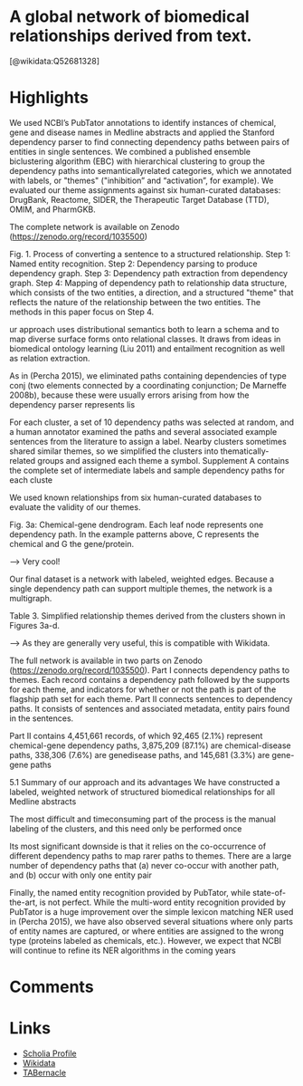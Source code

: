 
A global network of biomedical relationships derived from text.
===============================================================
  
  [@wikidata:Q52681328]  

# Highlights
We used NCBI’s PubTator annotations to identify instances of chemical, gene and disease
names in Medline abstracts and applied the Stanford dependency parser to find connecting dependency paths between pairs of entities in single sentences. We combined a published ensemble biclustering algorithm (EBC) with hierarchical clustering to group the dependency paths into semanticallyrelated categories, which we annotated with labels, or "themes" ("inhibition” and “activation”, for example). We evaluated our theme assignments against six human-curated databases: DrugBank, Reactome, SIDER, the Therapeutic Target Database (TTD), OMIM, and PharmGKB.


The complete network is available on Zenodo (https://zenodo.org/record/1035500)

Fig. 1. Process of converting a sentence to a structured relationship. Step 1: Named
entity recognition. Step 2: Dependency parsing to produce dependency graph. Step 3:
Dependency path extraction from dependency graph. Step 4: Mapping of dependency
path to relationship data structure, which consists of the two entities, a direction, and a
structured "theme" that reflects the nature of the relationship between the two entities. The methods in this paper focus on Step 4.

ur approach uses distributional
semantics both to learn a schema and to map diverse surface forms onto
relational classes. It draws from ideas in biomedical ontology learning
(Liu 2011) and entailment recognition as well as relation extraction.

As in (Percha 2015), we eliminated paths containing dependencies of
type conj (two elements connected by a coordinating conjunction; De
Marneffe 2008b), because these were usually errors arising from how the
dependency parser represents lis

For each cluster, a set of 10 dependency paths was selected at random, and a human annotator examined the paths and several associated
example sentences from the literature to assign a label. Nearby clusters
sometimes shared similar themes, so we simplified the clusters into
thematically-related groups and assigned each theme a symbol. Supplement A contains the complete set of intermediate labels and sample
dependency paths for each cluste

We used known relationships from six human-curated databases to evaluate the validity of our themes.


Fig. 3a: Chemical-gene dendrogram. Each leaf node represents one dependency path.
In the example patterns above, C represents the chemical and G the gene/protein.

--> Very cool!

Our final dataset is a network with labeled, weighted edges. Because a
single dependency path can support multiple themes, the network is a
multigraph.

Table 3. Simplified relationship themes derived from the clusters shown in Figures
3a-d. 

--> As they are generally very useful, this is compatible with Wikidata.

The full network is available in two parts on Zenodo
(https://zenodo.org/record/1035500).
Part I connects dependency paths to themes. Each record contains a
dependency path followed by the supports for each theme, and indicators
for whether or not the path is part of the flagship path set for each theme.
Part II connects sentences to dependency paths. It consists of sentences and associated metadata, entity pairs found in the sentences.

Part II contains 4,451,661 records,
of which 92,465 (2.1%) represent chemical-gene dependency paths,
3,875,209 (87.1%) are chemical-disease paths, 338,306 (7.6%) are genedisease paths, and 145,681 (3.3%) are gene-gene paths

5.1 Summary of our approach and its advantages
We have constructed a labeled, weighted network of structured biomedical relationships for all Medline abstracts

 The most difficult and timeconsuming part of the process is the manual labeling of the clusters, and
this need only be performed once


Its most significant downside is that it relies on the co-occurrence of different dependency paths to map rarer paths to themes. There are a large number of dependency paths that (a) never co-occur with another path, and (b) occur with
only one entity pair

Finally, the named entity recognition provided by PubTator, while
state-of-the-art, is not perfect. While the multi-word entity recognition
provided by PubTator is a huge improvement over the simple lexicon
matching NER used in (Percha 2015), we have also observed several
situations where only parts of entity names are captured, or where entities are assigned to the wrong type (proteins labeled as chemicals, etc.).
However, we expect that NCBI will continue to refine its NER algorithms in the coming years


# Comments

# Links
  
 * [Scholia Profile](https://scholia.toolforge.org/work/Q52681328)  
 * [Wikidata](https://www.wikidata.org/wiki/Q52681328)  
 * [TABernacle](https://tabernacle.toolforge.org/?#/tab/manual/Q52681328/P921%3BP4510)  
